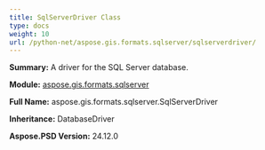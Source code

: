 ```yaml
---
title: SqlServerDriver Class
type: docs
weight: 10
url: /python-net/aspose.gis.formats.sqlserver/sqlserverdriver/
---
```


**Summary:** A driver for the SQL Server database.

**Module:** [aspose.gis.formats.sqlserver](/psd/python-net/aspose.gis.formats.sqlserver/)

**Full Name:** aspose.gis.formats.sqlserver.SqlServerDriver

**Inheritance:** DatabaseDriver

**Aspose.PSD Version:** 24.12.0



